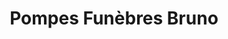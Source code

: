 ---
title: "Pompes Funèbres Bruno"
url: /le-muy/pompes-funebres-bruno/
shop: directeurs de funérailles
---